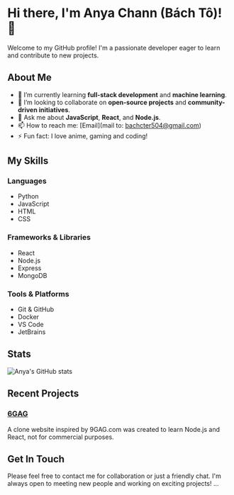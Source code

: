 # Hi there, I'm Anya Chann (Bách Tô)! 👋

Welcome to my GitHub profile! I'm a passionate developer eager to learn and contribute to new projects.

## About Me

- 🌱 I’m currently learning **full-stack development** and **machine learning**.
- 👯 I’m looking to collaborate on **open-source projects** and **community-driven initiatives**.
- 💬 Ask me about **JavaScript**, **React**, and **Node.js**.
- 📫 How to reach me: [Email](mail to: bachcter504@gmail.com)
- ⚡ Fun fact: I love anime, gaming and coding!

## My Skills

### Languages

- Python
- JavaScript
- HTML
- CSS

### Frameworks & Libraries

- React
- Node.js
- Express
- MongoDB

### Tools & Platforms

- Git & GitHub
- Docker
- VS Code
- JetBrains

## Stats

![Anya's GitHub stats](https://github-readme-stats.vercel.app/api?username=AnyaChann&show_icons=true&theme=radical)

## Recent Projects

### [6GAG]([https://github.com/AnyaChann/6GAG.com.git](https://github.com/AnyaChann/6GAG.com.git))
A clone website inspired by 9GAG.com was created to learn Node.js and React, not for commercial purposes.

## Get In Touch

Please feel free to contact me for collaboration or just a friendly chat. I'm always open to meeting new people and working on exciting projects!
...

